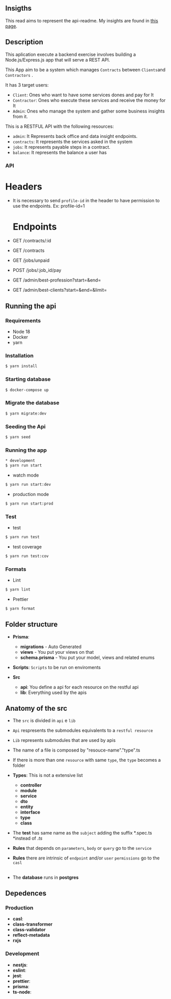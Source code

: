 ## Insigths
This read aims to represent the api-readme.
My insights are found in [this page](docs/Insights.md).

## Description
This aplication execute a backend exercise involves building a Node.js/Express.js app that will serve a REST API.

This App aim to be a system which manages `Contracts` between `Clients`and `Contractors` .

It has 3 target users:
  * `Client`: Ones who want to have some services dones and pay for It
  * `Contractor`: Ones who execute these services and receive the money for It
  * `Admin`: Ones who manage the system and gather some business insights from it.

This is a RESTFUL API with the following resources:

* `admin`: It Represents back office and data insight endpoints.
* `contracts`: It represents the services asked in the system
* `jobs`: It represents payable steps in a contract.
* `balance`: It represents the balance a user has

### API
  # Headers
* It is necessary to send `profile-id` in the header to have permission to use the endpoints. Ex: profile-id=1

  # Endpoints
* GET /contracts/:id
* GET /contracts
* GET /jobs/unpaid
* POST /jobs/:job_id/pay
* GET /admin/best-profession?start=<date>&end=<date> 
* GET /admin/best-clients?start=<date>&end=<date>&limit=<integer> 

## Running the api

### Requirements

- Node 18
- Docker
- yarn

### Installation

```bash
$ yarn install
```

### Starting database

```bash
$ docker-compose up
```


### Migrate the database
```bash
$ yarn migrate:dev
```

### Seeding the Api
```bash
$ yarn seed
```

### Running the app

```bash
* development
$ yarn run start
```
* watch mode
```bash
$ yarn run start:dev
```
* production mode
```bash
$ yarn run start:prod
```

### Test

* test
```bash
$ yarn run test
```
* test coverage
```bash
$ yarn run test:cov
```

### Formats

* Lint
```bash
$ yarn lint
```
* Prettier
```bash
$ yarn format
```

## Folder structure
* **Prisma**:
  * **migrations** - Auto Generated
  * **views** - You put your views on that
  * **schema.prisma** - You put your model, views and related enums

* **Scripts**: `Scripts` to be run on enviroments

* **Src**
  * **api**: You define a api for each resource on the restful api
  * **lib**: Everything used by the apis

## Anatomy of the src
* The `src` is divided in `api` e `lib`
* `Api` respresents the submodules equivalents to a `restful resource`
* `Lib` represents submodules that are used by apis
* The name of a file is composed by "resouce-name"."type".ts
* If there is more than one `resource` with same `type`, the `type` becomes a folder

* **Types**: This is not a extensive list
  * **controller**
  * **module**
  * **service**
  * **dto**
  * **entity**
  * **interface**
  * **type**
  * **class**

* The **test** has same name as the `subject` adding the suffix *.spec.ts *instead of *.ts*

* **Rules** that depends on `parameters`, `body` or `query` go to the `service`
* **Rules** there are intrinsic of `endpoint` and/or `user` `permissions` go to the `casl`

##
* The **database** runs in **postgres**
## Depedences

### Production
* **casl**:
* **class-transformer**
* **class-validator**
* **reflect-metadata**
* **rxjs**

### Development
* **nestjs**:
* **eslint**:
* **jest**:
* **prettier**:
* **prisma**:
* **ts-node**:


